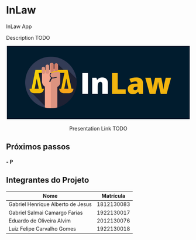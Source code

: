 # InLaw
InLaw App

<p>
  Description TODO
<p>
  
  <p align="center">
  <img src="https://github.com/Salmaii/InLaw/blob/master/mobile/lib/assets/images/namedLogo.png" alt="InLaw Logo" />
  </p>

  
  <p align="center">
    Presentation Link TODO
  </p>


## Próximos passos

<h4><b>
- P
  </b></h4>


## Integrantes do Projeto

| Nome                              | Matrícula  |
| --------------------------------- | ---------- |
| Gabriel Henrique Alberto de Jesus | 1812130083 |
| Gabriel Salmai Camargo Farias     | 1922130017 |
| Eduardo de Oliveira Alvim         | 2012130076 |
| Luiz Felipe Carvalho Gomes        | 1922130018 |
